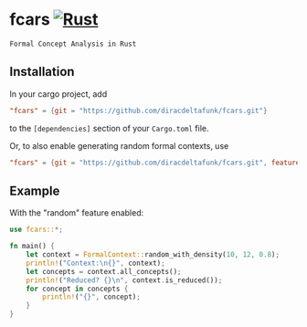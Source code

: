 # fcars [![Rust](https://github.com/diracdeltafunk/fcars/actions/workflows/rust.yml/badge.svg)](https://github.com/diracdeltafunk/fcars/actions/workflows/rust.yml)


`Formal Concept Analysis in Rust`

## Installation

In your cargo project, add
```toml
"fcars" = {git = "https://github.com/diracdeltafunk/fcars.git"}
```
to the `[dependencies]` section of your `Cargo.toml` file.

Or, to also enable generating random formal contexts, use
```toml
"fcars" = {git = "https://github.com/diracdeltafunk/fcars.git", features=["random"]}
```

## Example

With the "random" feature enabled:

```rust
use fcars::*;

fn main() {
    let context = FormalContext::random_with_density(10, 12, 0.8);
    println!("Context:\n{}", context);
    let concepts = context.all_concepts();
    println!("Reduced? {}\n", context.is_reduced());
    for concept in concepts {
        println!("{}", concept);
    }
}
```
